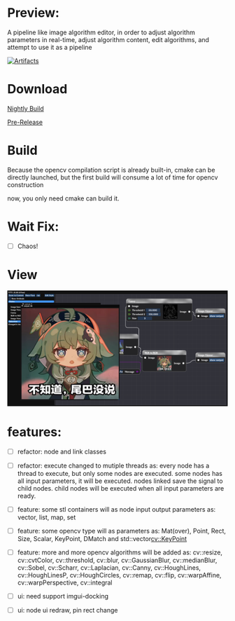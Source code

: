 # Preview: 
A pipeline like image algorithm editor, in order to adjust algorithm parameters in real-time, adjust algorithm content, edit algorithms, and attempt to use it as a pipeline

[![Artifacts](https://github.com/GengGode/image-node-editor/actions/workflows/artifacts.yml/badge.svg)](https://github.com/GengGode/image-node-editor/actions/workflows/artifacts.yml)

# Download

[Nightly Build](https://github.com/GengGode/image-node-editor/releases/latest)

[Pre-Release](https://github.com/GengGode/image-node-editor/releases)

# Build

Because the opencv compilation script is already built-in, cmake can be directly launched, but the first build will consume a lot of time for opencv construction

now, you only need cmake can build it.

# Wait Fix:
- [ ] Chaos!

# View

![预览图](doc/image.png)

# features:

- [ ] refactor: node and link classes 
- [ ] refactor: execute changed to mutiple threads
    as: every node has a thread to execute, but only some nodes are executed. 
        some nodes has all input parameters, it will be executed.
        nodes linked save the signal to child nodes.
        child nodes will be executed when all input parameters are ready.
- [ ] feature: some stl containers will as node input output parameters
    as: vector, list, map, set
- [ ] feature: some opencv type will as parameters
    as: Mat(over), Point, Rect, Size, Scalar, KeyPoint, DMatch
        and std::vector<cv::KeyPoint>
- [ ] feature: more and more opencv algorithms will be added
    as: cv::resize, cv::cvtColor, cv::threshold, cv::blur, cv::GaussianBlur, cv::medianBlur, cv::Sobel, cv::Scharr, cv::Laplacian, cv::Canny, cv::HoughLines, cv::HoughLinesP, cv::HoughCircles, cv::remap, cv::flip, cv::warpAffine, cv::warpPerspective, cv::integral
- [ ] ui: need support imgui-docking
- [ ] ui: node ui redraw, pin rect change

